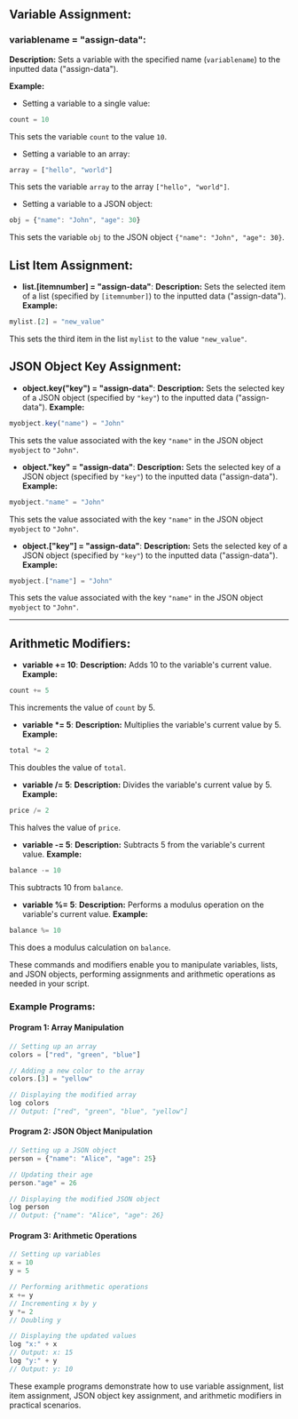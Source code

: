 ## Variable Assignment:

### **variablename = "assign-data"**:
  
**Description:** Sets a variable with the specified name (`variablename`) to the inputted data ("assign-data").

**Example:**
- Setting a variable to a single value:
```js
count = 10
```
This sets the variable `count` to the value `10`.

- Setting a variable to an array:
```js
array = ["hello", "world"]
```
This sets the variable `array` to the array `["hello", "world"]`.

- Setting a variable to a JSON object:
```js
obj = {"name": "John", "age": 30}
```
This sets the variable `obj` to the JSON object `{"name": "John", "age": 30}`.

## List Item Assignment:

- **list.[itemnumber] = "assign-data"**:
**Description:** Sets the selected item of a list (specified by `[itemnumber]`) to the inputted data ("assign-data").
**Example:**
```js
mylist.[2] = "new_value"
```
This sets the third item in the list `mylist` to the value `"new_value"`.

## JSON Object Key Assignment:

- **object.key("key") = "assign-data"**:
**Description:** Sets the selected key of a JSON object (specified by `"key"`) to the inputted data ("assign-data").
**Example:**
```js
myobject.key("name") = "John"
```
This sets the value associated with the key `"name"` in the JSON object `myobject` to `"John"`.

- **object."key" = "assign-data"**:
**Description:** Sets the selected key of a JSON object (specified by `"key"`) to the inputted data ("assign-data").
**Example:**
```js
myobject."name" = "John"
```
This sets the value associated with the key `"name"` in the JSON object `myobject` to `"John"`.

- **object.["key"] = "assign-data"**:
**Description:** Sets the selected key of a JSON object (specified by `"key"`) to the inputted data ("assign-data").
**Example:**
```js
myobject.["name"] = "John"
```
This sets the value associated with the key `"name"` in the JSON object `myobject` to `"John"`.

---

## Arithmetic Modifiers:

- **variable += 10**:
**Description:** Adds 10 to the variable's current value.
**Example:**
```js
count += 5
```
This increments the value of `count` by 5.

- **variable \*= 5**:
**Description:** Multiplies the variable's current value by 5.
**Example:**
```js
total *= 2
```
This doubles the value of `total`.

- **variable /= 5**:
**Description:** Divides the variable's current value by 5.
**Example:**
```js
price /= 2
```
This halves the value of `price`.

- **variable -= 5**:
**Description:** Subtracts 5 from the variable's current value.
**Example:**
```js
balance -= 10
```
This subtracts 10 from `balance`.

- **variable %= 5**:
**Description:** Performs a modulus operation on the variable's current value.
**Example:**
```js
balance %= 10
```
This does a modulus calculation on `balance`.

These commands and modifiers enable you to manipulate variables, lists, and JSON objects, performing assignments and arithmetic operations as needed in your script.

### Example Programs:

#### Program 1: Array Manipulation
```js
// Setting up an array
colors = ["red", "green", "blue"]

// Adding a new color to the array
colors.[3] = "yellow"

// Displaying the modified array
log colors
// Output: ["red", "green", "blue", "yellow"]
```

#### Program 2: JSON Object Manipulation
```js
// Setting up a JSON object
person = {"name": "Alice", "age": 25}

// Updating their age
person."age" = 26

// Displaying the modified JSON object
log person
// Output: {"name": "Alice", "age": 26}
```

#### Program 3: Arithmetic Operations
```js
// Setting up variables
x = 10
y = 5

// Performing arithmetic operations
x += y
// Incrementing x by y
y *= 2
// Doubling y

// Displaying the updated values
log "x:" + x
// Output: x: 15
log "y:" + y
// Output: y: 10
```

These example programs demonstrate how to use variable assignment, list item assignment, JSON object key assignment, and arithmetic modifiers in practical scenarios.
